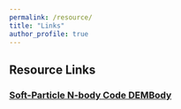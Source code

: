 ```yaml
---
permalink: /resource/
title: "Links"
author_profile: true
---
```


## Resource Links

### <a href="https://bin-cheng-thu.github.io/dembody-code/" target="_blank">Soft-Particle N-body Code DEMBody</a>
